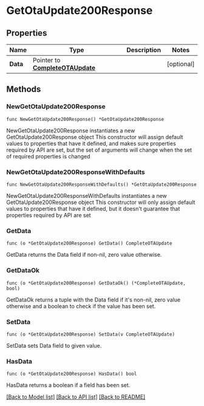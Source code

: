 # GetOtaUpdate200Response

## Properties

Name | Type | Description | Notes
------------ | ------------- | ------------- | -------------
**Data** | Pointer to [**CompleteOTAUpdate**](CompleteOTAUpdate.md) |  | [optional] 

## Methods

### NewGetOtaUpdate200Response

`func NewGetOtaUpdate200Response() *GetOtaUpdate200Response`

NewGetOtaUpdate200Response instantiates a new GetOtaUpdate200Response object
This constructor will assign default values to properties that have it defined,
and makes sure properties required by API are set, but the set of arguments
will change when the set of required properties is changed

### NewGetOtaUpdate200ResponseWithDefaults

`func NewGetOtaUpdate200ResponseWithDefaults() *GetOtaUpdate200Response`

NewGetOtaUpdate200ResponseWithDefaults instantiates a new GetOtaUpdate200Response object
This constructor will only assign default values to properties that have it defined,
but it doesn't guarantee that properties required by API are set

### GetData

`func (o *GetOtaUpdate200Response) GetData() CompleteOTAUpdate`

GetData returns the Data field if non-nil, zero value otherwise.

### GetDataOk

`func (o *GetOtaUpdate200Response) GetDataOk() (*CompleteOTAUpdate, bool)`

GetDataOk returns a tuple with the Data field if it's non-nil, zero value otherwise
and a boolean to check if the value has been set.

### SetData

`func (o *GetOtaUpdate200Response) SetData(v CompleteOTAUpdate)`

SetData sets Data field to given value.

### HasData

`func (o *GetOtaUpdate200Response) HasData() bool`

HasData returns a boolean if a field has been set.


[[Back to Model list]](../README.md#documentation-for-models) [[Back to API list]](../README.md#documentation-for-api-endpoints) [[Back to README]](../README.md)


